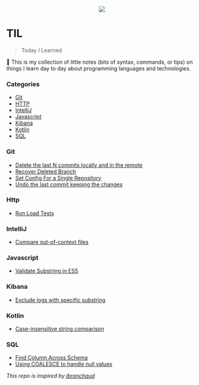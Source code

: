 <p align="center">
<img src="https://media.giphy.com/media/v1.Y2lkPTc5MGI3NjExbDR0NHYweGtzdGNraTgwbjRkczM0Nm9wNGE1d3p4cXYxem1uNjNobiZlcD12MV9pbnRlcm5hbF9naWZfYnlfaWQmY3Q9Zw/3oz8xNkfjM07d7dK0w/giphy.gif">
</p>

# TIL

> Today I Learned

📔 This is my collection of little notes (bits of syntax, commands, or tips) on things I learn day to day about programming languages and technologies. 

### Categories

* [Git](#git)
* [HTTP](#http)
* [IntelliJ](#intellij)
* [Javascript](#javascript)
* [Kibana](#kibana)
* [Kotlin](#kotlin)
* [SQL](#sql)

### Git
- [Delete the last N commits locally and in the remote](git/delete-last-n-commits.md)
- [Recover Deleted Branch](git/recover-deleted-branch.md)
- [Set Config For a Single Repository](git/set-config-for-single-repo.md)
- [Undo the last commit keeping the changes](/git/undo-last-commit-keeping-changes.md)

### Http
- [Run Load Tests](http/run-load-tests.md)

### IntelliJ
- [Compare out-of-context files](intelliJ/compare-ooc-files.md)

### Javascript
- [Validate Substring in ES5](javascript/validate-existence-of-a-substring-in-ES5.md)

### Kibana
- [Exclude logs with specific substring](kibana/exclude-logs-with-specific-substring.md)

### Kotlin
- [Case-insensitive string comparison](kotlin/case-insensitive-string-comparison.md)

### SQL
- [Find Column Across Schema](sql/find-columns-across-schema.md)
- [Using COALESCE to handle null values](sql/using-coalesce-to-handle-null.md)
  
  
*This repo is inspired by [jbranchaud](https://github.com/jbranchaud/til)*

